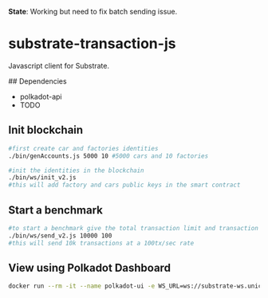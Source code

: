 **State**: Working but need to fix batch sending issue.
# substrate-transaction-js

Javascript client for Substrate.

## Dependencies

- polkadot-api
- TODO

## Init blockchain

```bash
#first create car and factories identities
./bin/genAccounts.js 5000 10 #5000 cars and 10 factories

#init the identities in the blockchain
./bin/ws/init_v2.js
#this will add factory and cars public keys in the smart contract
```

## Start a benchmark

```bash
#to start a benchmark give the total transaction limit and transaction per second
./bin/ws/send_v2.js 10000 100
#this will send 10k transactions at a 100tx/sec rate
```

## View using Polkadot Dashboard


```bash
docker run --rm -it --name polkadot-ui -e WS_URL=ws://substrate-ws.unice.cust.tasfrance.com -p 80:80 jacogr/polkadot-js-apps:latest
```
